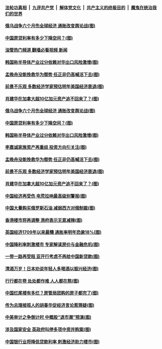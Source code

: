 ####  [法轮功真相](../../../../basic/blob/master/README.md?t=08240901) &nbsp;|&nbsp; [九评共产党](../../../../9ping.md/blob/master/README.md?t=08240901) &nbsp;|&nbsp; [解体党文化](../../../../jtdwh.md/blob/master/README.md?t=08240901)  &nbsp;|&nbsp; [共产主义的终极目的](../../../../gczydzjmd.md/blob/master/README.md?t=08240901) &nbsp;|&nbsp; [魔鬼在统治我们的世界](../../../../mgztzwmdsj.md/blob/master/README.md?t=08240901) 

#### [俄乌战争六个月伤全球经济 通胀改变舆论战(图)](../pages/p5/1015010.md?t=08240901) 

#### [中国房贷利率有多少下降空间？(图)](../pages/p5/1014844.md?t=08240901) 

#### [油管热门频道 翻墙必看视频 新闻](http://45.76.130.85:81/youtube.html?08240901)

#### [韩国称半导体产业过分依赖对华出口风险激增(图)](../pages/p5/1014990.md?t=08240901) 

#### [孟晚舟没能挽救华为颓势 任正非仍高喊活下去(图)](../pages/p5/1014981.md?t=08240901) 

#### [前景不乐观 多数经济学家预估明年美国经济衰退(图)](../pages/p5/1014945.md?t=08240901) 

#### [肖建华在加拿大超10亿加元资产追不回来了？(图)](../pages/p5/1014886.md?t=08240901) 

#### [俄乌战争六个月伤全球经济 通胀改变舆论战(图)](../pages/p5/1015010.md?t=08240901) 

#### [中国房贷利率有多少下降空间？(图)](../pages/p5/1014844.md?t=08240901) 

#### [韩国称半导体产业过分依赖对华出口风险激增(图)](../pages/p5/1014990.md?t=08240901) 

#### [李嘉诚家族资产再重组 投资方向引关注(图)](../pages/p5/1014986.md?t=08240901) 

#### [孟晚舟没能挽救华为颓势 任正非仍高喊活下去(图)](../pages/p5/1014981.md?t=08240901) 

#### [前景不乐观 多数经济学家预估明年美国经济衰退(图)](../pages/p5/1014945.md?t=08240901) 

#### [肖建华在加拿大超10亿加元资产追不回来了？(图)](../pages/p5/1014886.md?t=08240901) 

#### [中国经济再受伤 电荒拉响最高级别警报(图)](../pages/p5/1014909.md?t=08240901) 

#### [中国大量购买俄罗斯石油 减弱西方对俄制裁(图)](../pages/p5/1014904.md?t=08240901) 

#### [香港楼市将再调整 港府表示无意减辣(图)](../pages/p5/1014901.md?t=08240901) 

#### [英国经济1709年以来最糟 通胀率明年恐逾18%(图)](../pages/p5/1014893.md?t=08240901) 

#### [中国降利率刺激楼市 专家解读房价与金融危机(图)](../pages/p5/1014885.md?t=08240901) 

#### [一带一路再受阻 亚开行考虑不再给中国新贷款(图)](../pages/p5/1014835.md?t=08240901) 

#### [清酒万岁！日本劝说年轻人多喝酒以振兴经济(图)](../pages/p5/1014821.md?t=08240901) 

#### [行行都在卷 处处都作难 人人都在熬(图)](../pages/p5/1014843.md?t=08240901) 

#### [中国烂尾楼有多烂？房管局团购的房子都完了(图)](../pages/p5/1014841.md?t=08240901) 

#### [传为总理接班人的胡春华促经济言论惹猜疑(图)](../pages/p5/1014769.md?t=08240901) 

#### [中美审计之争倒计时 中概股“退市潮”预演(图)](../pages/p5/1014767.md?t=08240901) 

#### [涉及国家安全 英政府叫停多项中资并购案(图)](../pages/p5/1014774.md?t=08240901) 

#### [中国银行业将降低贷款利率 刺激经济助力楼市(图)](../pages/p5/1014760.md?t=08240901) 

<img src='http://gfw-breaker.win/goodnews/indexes/p5.md' width='0px' height='0px'/>
